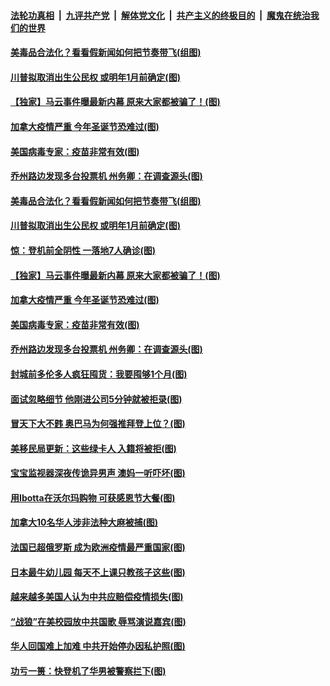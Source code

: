####  [法轮功真相](../../../../basic/blob/master/README.md?t=11250503) &nbsp;|&nbsp; [九评共产党](../../../../9ping.md/blob/master/README.md?t=11250503) &nbsp;|&nbsp; [解体党文化](../../../../jtdwh.md/blob/master/README.md?t=11250503)  &nbsp;|&nbsp; [共产主义的终极目的](../../../../gczydzjmd.md/blob/master/README.md?t=11250503) &nbsp;|&nbsp; [魔鬼在统治我们的世界](../../../../mgztzwmdsj.md/blob/master/README.md?t=11250503) 

#### [美毒品合法化？看看假新闻如何把节奏带飞(组图)](../pages/p3/953656.md?t=11250503) 

#### [川普拟取消出生公民权 或明年1月前确定(图)](../pages/p3/953645.md?t=11250503) 

#### [【独家】马云事件曝最新内幕 原来大家都被骗了！(图)](../pages/p3/953558.md?t=11250503) 

#### [加拿大疫情严重 今年圣诞节恐难过(图)](../pages/p3/953563.md?t=11250503) 

#### [美国病毒专家：疫苗非常有效(图)](../pages/p3/953552.md?t=11250503) 

#### [乔州路边发现多台投票机 州务卿：在调查源头(图)](../pages/p3/953548.md?t=11250503) 

#### [美毒品合法化？看看假新闻如何把节奏带飞(组图)](../pages/p3/953656.md?t=11250503) 

#### [川普拟取消出生公民权 或明年1月前确定(图)](../pages/p3/953645.md?t=11250503) 

#### [惊：登机前全阴性 一落地7人确诊(图)](../pages/p3/953639.md?t=11250503) 

#### [【独家】马云事件曝最新内幕 原来大家都被骗了！(图)](../pages/p3/953558.md?t=11250503) 

#### [加拿大疫情严重 今年圣诞节恐难过(图)](../pages/p3/953563.md?t=11250503) 

#### [美国病毒专家：疫苗非常有效(图)](../pages/p3/953552.md?t=11250503) 

#### [乔州路边发现多台投票机 州务卿：在调查源头(图)](../pages/p3/953548.md?t=11250503) 

#### [封城前多伦多人疯狂囤货：我要囤够1个月(图)](../pages/p3/953536.md?t=11250503) 

#### [面试忽略细节 他刚进公司5分钟就被拒录(图)](../pages/p3/953507.md?t=11250503) 

#### [冒天下大不韪 奥巴马为何强推拜登上位？(图)](../pages/p3/953505.md?t=11250503) 

#### [美移民局更新：这些绿卡人 入籍将被拒(图)](../pages/p3/953434.md?t=11250503) 

#### [宝宝监视器深夜传诡异男声 澳妈一听吓坏(图)](../pages/p3/953418.md?t=11250503) 

#### [用Ibotta在沃尔玛购物 可获感恩节大餐(图)](../pages/p3/953411.md?t=11250503) 

#### [加拿大10名华人涉非法种大麻被捕(图)](../pages/p3/953401.md?t=11250503) 

#### [法国已超俄罗斯 成为欧洲疫情最严重国家(图)](../pages/p3/953394.md?t=11250503) 

#### [日本最牛幼儿园 每天不上课只教孩子这些(图)](../pages/p3/952890.md?t=11250503) 

#### [越来越多美国人认为中共应赔偿疫情损失(图)](../pages/p3/953366.md?t=11250503) 

#### [“战狼”在美校园放中共国歌 辱骂演说嘉宾(图)](../pages/p3/953279.md?t=11250503) 

#### [华人回国难上加难 中共开始停办因私护照(图)](../pages/p3/953276.md?t=11250503) 

#### [功亏一篑：快登机了华男被警察拦下(图)](../pages/p3/953259.md?t=11250503) 

